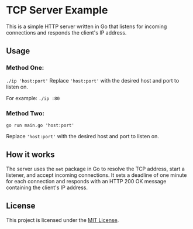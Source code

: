 
# TCP Server Example

This is a simple HTTP server written in Go that listens for incoming connections and responds the client's IP address.

## Usage
### Method One:

`./ip 'host:port'`
Replace `'host:port'` with the desired host and port to listen on.

For example: `./ip :80`

### Method Two:
`go run main.go 'host:port'`

Replace `'host:port'` with the desired host and port to listen on.


## How it works

The server uses the `net` package in Go to resolve the TCP address, start a listener, and accept incoming connections. It sets a deadline of one minute for each connection and responds with an HTTP 200 OK message containing the client's IP address.

## License

This project is licensed under the [MIT License](https://github.com/onionj/ip/blob/master/LICENSE).
